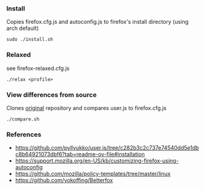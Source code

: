 ### Install

Copies firefox.cfg.js and autoconfig.js to firefox's install directory (using arch default)

```
sudo ./install.sh
```

### Relaxed

see firefox-relaxed.cfg.js

```
./relax <profile>
```


### View differences from source
Clones [original](github.com/pyllyukko/user.js) repository and compares user.js to firefox.cfg.js
```
./compare.sh
```

###

### References
* https://github.com/pyllyukko/user.js/tree/c282b3c2c737e74540dd5e1dbc8b64921073dbf6?tab=readme-ov-file#installation
* https://support.mozilla.org/en-US/kb/customizing-firefox-using-autoconfig
* https://github.com/mozilla/policy-templates/tree/master/linux
* https://github.com/yokoffing/Betterfox
